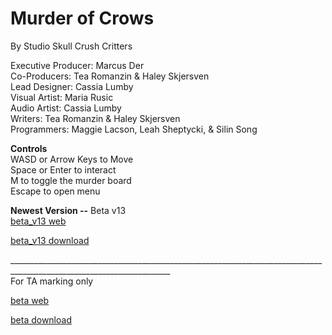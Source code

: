 # Murder of Crows
By Studio Skull Crush Critters

Executive Producer: Marcus Der <br>
Co-Producers: Tea Romanzin & Haley Skjersven <br>
Lead Designer: Cassia Lumby <br>
Visual Artist: Maria Rusic <br>
Audio Artist: Cassia Lumby <br>
Writers: Tea Romanzin & Haley Skjersven <br>
Programmers: Maggie Lacson, Leah Sheptycki, & Silin Song <br>

**Controls** <br>
WASD or Arrow Keys to Move <br>
Space or Enter to  interact <br>
M to toggle the murder board <br>
Escape to open menu <br>

**Newest Version --** Beta v13 <br>
[beta_v13 web](Beta_v13/index.html) 

[beta_v13 download](Beta_v13.zip)

______________________________________________________________________________________________________________________ <br>
For TA marking only

[beta web](Beta_v2/index.html) 

[beta download](Beta_v2.zip)
